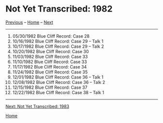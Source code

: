 <a name="0"></a>
# Not Yet Transcribed: 1982

[Previous](unfinished-1981-2#0) – 
[Home](index#1982) – 
[Next](unfinished-1983#0)

---
1. 05/30/1982	Blue Cliff Record: Case 28
1. 10/16/1982	Blue Cliff Record: Case 29 – Talk 1
1. 10/17/1982	Blue Cliff Record: Case 29 – Talk 2
1. 10/20/1982	Blue Cliff Record: Case 30
1. 11/03/1982	Blue Cliff Record: Case 33
1. 11/10/1982	Blue Cliff Record: Case 33
1. 11/17/1982	Blue Cliff Record: Case 34
1. 11/24/1982	Blue Cliff Record: Case 35
1. 12/01/1982	Blue Cliff Record: Case 36 – Talk 1
1. 12/08/1982	Blue Cliff Record: Case 36 – Talk 2	
1. 12/15/1982	Blue Cliff Record: Case 37	
1. 12/22/1982	Blue Cliff Record: Case 38 – Talk 1	

---
[Next: Not Yet Transcribed: 1983](unfinished-1983#0)

[Home](index#1982)
